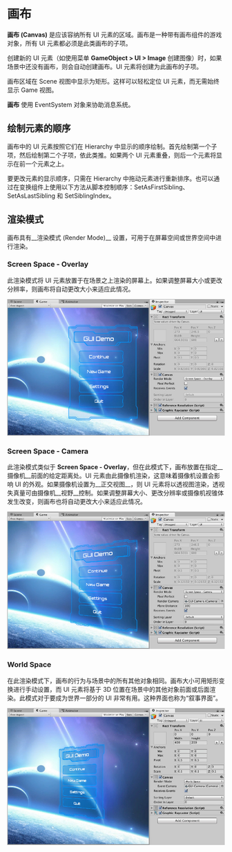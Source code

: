 画布
======
__画布 (Canvas)__ 是应该容纳所有 UI 元素的区域。画布是一种带有画布组件的游戏对象，所有 UI 元素都必须是此类画布的子项。

创建新的 UI 元素（如使用菜单 __GameObject > UI > Image__ 创建图像）时，如果场景中还没有画布，则会自动创建画布。UI 元素将创建为此画布的子项。

画布区域在 Scene 视图中显示为矩形。这样可以轻松定位 UI 元素，而无需始终显示 Game 视图。

__画布__ 使用 EventSystem 对象来协助消息系统。

## 绘制元素的顺序

画布中的 UI 元素按照它们在 Hierarchy 中显示的顺序绘制。首先绘制第一个子项，然后绘制第二个子项，依此类推。如果两个 UI 元素重叠，则后一个元素将显示在前一个元素之上。

要更改元素的显示顺序，只需在 Hierarchy 中拖动元素进行重新排序。也可以通过在变换组件上使用以下方法从脚本控制顺序：SetAsFirstSibling、SetAsLastSibling 和 SetSiblingIndex。


## 渲染模式

画布具有__渲染模式 (Render Mode)__ 设置，可用于在屏幕空间或世界空间中进行渲染。


### Screen Space - Overlay
此渲染模式将 UI 元素放置于在场景之上渲染的屏幕上。如果调整屏幕大小或更改分辨率，则画布将自动更改大小来适应此情况。

![Screen Space Overlay 画布中的 UI](../uploads/Main/GUI_Canvas_Screenspace_Overlay.jpg)


### Screen Space - Camera
此渲染模式类似于 __Screen Space - Overlay__，但在此模式下，画布放置在指定__摄像机__前面的给定距离处。UI 元素由此摄像机渲染，这意味着摄像机设置会影响 UI 的外观。如果摄像机设置为__正交视图__，则 UI 元素将以透视图渲染，透视失真量可由摄像机__视野__控制。如果调整屏幕大小、更改分辨率或摄像机视锥体发生改变，则画布也将自动更改大小来适应此情况。

![Screen Space Camera 画布中的 UI](../uploads/Main/GUI_Canvas_Screenspace_Camera.jpg)


### World Space
在此渲染模式下，画布的行为与场景中的所有其他对象相同。画布大小可用矩形变换进行手动设置，而 UI 元素将基于 3D 位置在场景中的其他对象前面或后面渲染。此模式对于要成为世界一部分的 UI 非常有用。这种界面也称为“叙事界面”。

![World Space 画布中的 UI](../uploads/Main/GUI_Canvas_Worldspace.jpg)

